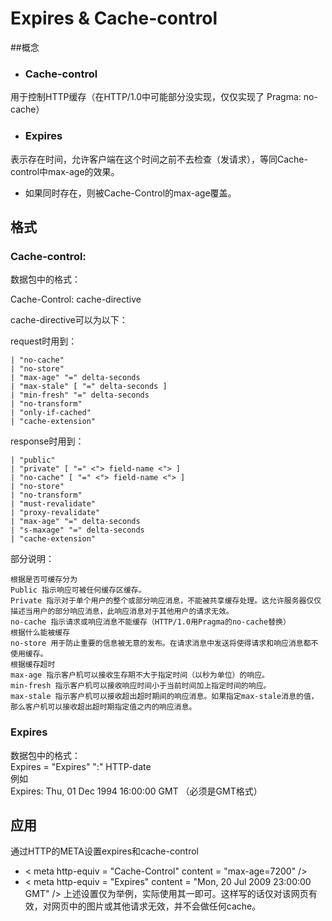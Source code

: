 # Expires & Cache-control
##概念
- ### Cache-control 
用于控制HTTP缓存（在HTTP/1.0中可能部分没实现，仅仅实现了 Pragma: no-cache）
- ### Expires 
表示存在时间，允许客户端在这个时间之前不去检查（发请求），等同Cache-control中max-age的效果。
- 如果同时存在，则被Cache-Control的max-age覆盖。

## 格式
### Cache-control: 
数据包中的格式：

Cache-Control: cache-directive

cache-directive可以为以下：

request时用到：
````
| "no-cache"
| "no-store"
| "max-age" "=" delta-seconds
| "max-stale" [ "=" delta-seconds ]
| "min-fresh" "=" delta-seconds
| "no-transform"
| "only-if-cached"
| "cache-extension"
````
response时用到：
````
| "public"
| "private" [ "=" <"> field-name <"> ]
| "no-cache" [ "=" <"> field-name <"> ]
| "no-store"
| "no-transform"
| "must-revalidate"
| "proxy-revalidate"
| "max-age" "=" delta-seconds
| "s-maxage" "=" delta-seconds
| "cache-extension"
````
部分说明：
````
根据是否可缓存分为
Public 指示响应可被任何缓存区缓存。
Private 指示对于单个用户的整个或部分响应消息，不能被共享缓存处理。这允许服务器仅仅描述当用户的部分响应消息，此响应消息对于其他用户的请求无效。
no-cache 指示请求或响应消息不能缓存（HTTP/1.0用Pragma的no-cache替换）
根据什么能被缓存
no-store 用于防止重要的信息被无意的发布。在请求消息中发送将使得请求和响应消息都不使用缓存。
根据缓存超时
max-age 指示客户机可以接收生存期不大于指定时间（以秒为单位）的响应。
min-fresh 指示客户机可以接收响应时间小于当前时间加上指定时间的响应。
max-stale 指示客户机可以接收超出超时期间的响应消息。如果指定max-stale消息的值，那么客户机可以接收超出超时期指定值之内的响应消息。
````
### Expires
数据包中的格式：<br>
Expires = "Expires" ":" HTTP-date <br>
例如<br>
Expires: Thu, 01 Dec 1994 16:00:00 GMT （必须是GMT格式）

## 应用
通过HTTP的META设置expires和cache-control

- < meta http-equiv = "Cache-Control" content = "max-age=7200" />
- < meta http-equiv = "Expires" content = "Mon, 20 Jul 2009 23:00:00 GMT" />
上述设置仅为举例，实际使用其一即可。这样写的话仅对该网页有效，对网页中的图片或其他请求无效，并不会做任何cache。
